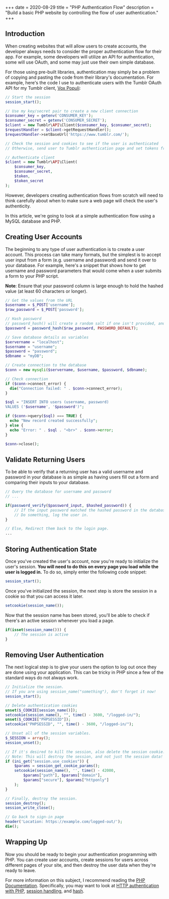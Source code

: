 +++
date = 2020-08-29
title = "PHP Authentication Flow"
description = "Build a basic PHP website by controlling the flow of user authentication."
+++

## Introduction

When creating websites that will allow users to create accounts, the developer always needs to consider the proper authentication flow for their app. For example, some developers will utilize an API for authentication, some will use OAuth, and some may just use their own simple database.

For those using pre-built libraries, authentication may simply be a problem of copying and pasting the code from their library's documentation. For example, here's the code I use to authenticate users with the Tumblr OAuth API for my Tumblr client, [Vox Populi](https://git.sr.ht/~kaizoku/vox-populi/):

```php
// Start the session
session_start();

// Use my key/secret pair to create a new client connection
$consumer_key = getenv('CONSUMER_KEY');
$consumer_secret = getenv('CONSUMER_SECRET');
$client = new Tumblr\API\Client($consumer_key, $consumer_secret);
$requestHandler = $client->getRequestHandler();
$requestHandler->setBaseUrl('https://www.tumblr.com/');

// Check the session and cookies to see if the user is authenticated
// Otherwise, send user to Tumblr authentication page and set tokens from Tumblr's response

// Authenticate client
$client = new Tumblr\API\Client(
    $consumer_key,
    $consumer_secret,
    $token,
    $token_secret
);
```

However, developers creating authentication flows from scratch will need to think carefully about when to make sure a web page will check the user's authenticity.

In this article, we're going to look at a simple authentication flow using a MySQL database and PHP.

## Creating User Accounts

The beginning to any type of user authentication is to create a user account. This process can take many formats, but the simplest is to accept user input from a form (e.g. username and password) and send it over to your database. For example, here's a snippet that shows how to get username and password parameters that would come when a user submits a form to your PHP
script.

**Note**: Ensure that your password column is large enough to hold the hashed value (at least 60 characters or longer).

```php
// Get the values from the URL
$username = $_POST['username'];
$raw_password = $_POST['password'];

// Hash password
// password_hash() will create a random salt if one isn't provided, and this is generally the easiest and most secure approach.
$password = password_hash($raw_password, PASSWORD_DEFAULT);

// Save database details as variables
$servername = "localhost";
$username = "username";
$password = "password";
$dbname = "myDB";

// Create connection to the database
$conn = new mysqli($servername, $username, $password, $dbname);

// Check connection
if ($conn->connect_error) {
  die("Connection failed: " . $conn->connect_error);
}

$sql = "INSERT INTO users (username, password)
VALUES ('$username', '$password')";

if ($conn->query($sql) === TRUE) {
  echo "New record created successfully";
} else {
  echo "Error: " . $sql . "<br>" . $conn->error;
}

$conn->close();
```

## Validate Returning Users

To be able to verify that a returning user has a valid username and password in your database is as simple as having users fill out a form and comparing their inputs to your database.

```php
// Query the database for username and password
// ...

if(password_verify($password_input, $hashed_password)) {
    // If the input password matched the hashed password in the database
    // Do something, log the user in.
}

// Else, Redirect them back to the login page.
...
```

## Storing Authentication State

Once you've created the user's account, now you're ready to initialize the user's session. **You will need to do this on every page you load while the user is logged in.** To do so, simply enter the following code snippet:

```php
session_start();
```

Once you've initialized the session, the next step is store the session in a cookie so that you can access it later.

```php
setcookie(session_name());
```

Now that the session name has been stored, you'll be able to check if there's an active session whenever you load a page.

```php
if(isset(session_name())) {
    // The session is active
}
```

## Removing User Authentication

The next logical step is to give your users the option to log out once they are done using your application. This can be tricky in PHP since a few of the standard ways do not always work.

```php
// Initialize the session.
// If you are using session_name("something"), don't forget it now!
session_start();

// Delete authentication cookies
unset($_COOKIE[session_name()]);
setcookie(session_name(), "", time() - 3600, "/logged-in/");
unset($_COOKIE["PHPSESSID"]);
setcookie("PHPSESSID", "", time() - 3600, "/logged-in/");

// Unset all of the session variables.
$_SESSION = array();
session_unset();

// If it's desired to kill the session, also delete the session cookie.
// Note: This will destroy the session, and not just the session data!
if (ini_get("session.use_cookies")) {
    $params = session_get_cookie_params();
    setcookie(session_name(), '', time() - 42000,
        $params["path"], $params["domain"],
        $params["secure"], $params["httponly"]
    );
}

// Finally, destroy the session.
session_destroy();
session_write_close();

// Go back to sign-in page
header('Location: https://example.com/logged-out/');
die();
```

## Wrapping Up

Now you should be ready to begin your authentication programming with PHP. You can create user accounts, create sessions for users across different pages of your site, and then destroy the user data when they're ready to leave.

For more information on this subject, I recommend reading the [PHP Documentation](https://www.php.net/). Specifically, you may want to look at [HTTP authentication with PHP](https://www.php.net/manual/en/features.http-auth.php), [session handling](https://www.php.net/manual/en/book.session.php), and [hash](https://www.php.net/manual/en/function.hash.php).

